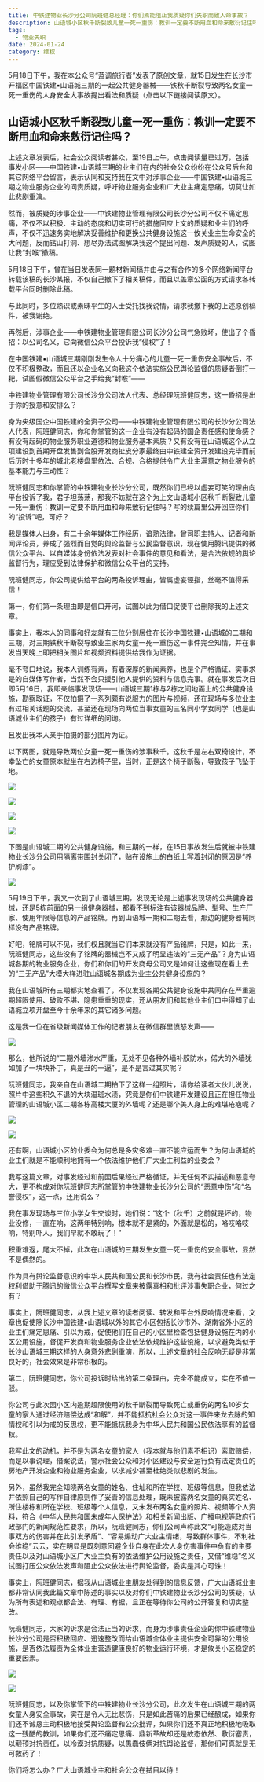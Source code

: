 ```yaml
---
title: 中铁建物业长沙分公司阮班健总经理：你们焉能阻止我质疑你们失职而致人命事故？
description: 山语城小区秋千断裂致儿童一死一重伤：教训一定要不断用血和命来敷衍记住吗？
tags:
  - 物业失职
date: 2024-01-24
category: 维权
---
```


5月18日下午，我在本公众号“蓝调旅行者”发表了原创文章，就15日发生在长沙市开福区中国铁建▪山语城三期的一起公共健身器械——铁秋千断裂导致两名女童一死一重伤的人身安全大事故提出看法和质疑（点击以下链接阅读原文）。





## 山语城小区秋千断裂致儿童一死一重伤：教训一定要不断用血和命来敷衍记住吗？










上述文章发表后，社会公众阅读者甚众，至19日上午，点击阅读量已过万，包括事发小区——中国铁建▪山语城三期的业主们在内的社会公众纷纷在公众号后台和其它网络平台留言，表示认同和支持我在文中对涉事企业——中国铁建▪山语城三期之物业服务企业的问责质疑，呼吁物业服务企业和广大业主痛定思痛，切莫让如此悲剧重演。



然而，被质疑的涉事企业——中铁建物业管理有限公司长沙分公司不仅不痛定思痛，不仅不以积极、主动的态度和切实可行的措施回应上文的质疑和业主们的呼声，不仅不迅速务实地解决妥善维护和更换公共健身设施这一攸关业主生命安全的大问题，反而钻山打洞、想尽办法试图解决我这个提出问题、发声质疑的人，试图让我“封喉“撤稿。



5月18日下午，曾在当日发表同一题材新闻稿并由与之有合作的多个网络新闻平台转载该稿的长沙某报，不仅自己撤下了相关稿件，而且以盖章公函的方式请求各转载平台同时删除此稿。



与此同时，多位熟识或素昧平生的人士受托找我说情，请求我撤下我的上述原创稿件，被我谢绝。



再然后，涉事企业——中铁建物业管理有限公司长沙分公司气急败坏，使出了个昏招：以公司名义，它向微信公众平台投诉我“侵权”了！








在中国铁建▪山语城三期刚刚发生令人十分痛心的儿童一死一重伤安全事故后，不仅不积极整改，而且还以企业名义向我这个依法实施公民舆论监督的质疑者倒打一耙，试图假微信公众平台之手给我“封喉”——





中铁建物业管理有限公司长沙分公司法人代表、总经理阮班健同志，这一昏招是出于你的授意和安排么？





身为央级国企中国铁建的全资子公司——中铁建物业管理有限公司的长沙分公司法人代表，阮班健同志，你和你掌管的这一企业有没有起码的国企责任感和使命感？有没有起码的物业服务职业道德和物业服务基本素质？又有没有在山语城这个从立项建设到首期开盘发售到合股开发商扯皮分家最终由中铁建全资开发建设完毕而前后历时十多年的城北老楼盘里依法、合规、合格提供令广大业主满意之物业服务的基本能力与主动性？



阮班健同志和你掌管的中铁建物业长沙分公司，既然你们已经以虚妄可笑的理由向平台投诉了我，君子坦荡荡，那我不妨就在这个为上文山语城小区秋千断裂致儿童一死一重伤：教训一定要不断用血和命来敷衍记住吗？写的续篇里公开回应你们的“投诉”吧，可好？



我是媒体人出身，有二十余年媒体工作经历，谙熟法律，曾司职主持人、记者和新闻评论员，养成了强烈而自觉的舆论监督与公民监督意识，现在使用腾讯提供的微信公众平台、以自媒体身份依法发表对社会事件的意见和看法，是合法依规的舆论监督行为，理应受到法律保护和微信公众平台的支持。




阮班健同志，你公司提供给平台的两条投诉理由，皆属虚妄诬指，丝毫不值得采信！



第一，你们第一条理由即是信口开河，试图以此为借口促使平台删除我的上述文章。



事实上，我本人的同事和好友就有三位分别居住在长沙中国铁建▪山语城的二期和三期，对三期铁秋千断裂导致业主家两女童一死一重伤这一事件完全知情，并在事发当天晚上即把相关图片和视频资料提供给我作为证据。



毫不夸口地说，我本人训练有素，有着深厚的新闻素养，也是个严格循证、实事求是的自媒体写作者，当然不会只援引他人提供的资料与信息完事。就在事发后次日即5月16日，我即亲临事发现场——山语城三期1栋与2栋之间地面上的公共健身设施，勘察取证，不仅拍摄了一系列颇有说服力的图片与视频，还在现场与多位业主有过相关话题的交流，甚至还在现场向两位当事女童的三名同小学女同学（也是山语城业主们的孩子）有过详细的问询。



且发出我本人亲手拍摄的部分图片为证。



以下两图，就是导致两位女童一死一重伤的涉事秋千。这秋千是左右双椅设计，不幸坠亡的女童原本就坐在右边椅子里，当时，正是这个椅子断裂，导致孩子飞坠于地。





![](/markdown/misconduct/public-1.jpg)



![](/markdown/misconduct/public-2.jpg)



![](/markdown/misconduct/public-3.jpg)

![](/markdown/misconduct/public-4.jpg)

    


下图是山语城二期的公共健身设施，和三期的一样，在15日事故发生后就被中铁建物业长沙分公司用隔离带围封关闭了，贴在设施上的白纸上写着封闭的原因是“养护刷漆”。





![](/markdown/misconduct/public-5.jpg)





5月19日下午，我又一次到了山语城三期，发现无论是上述事发现场的公共健身器械，还是5栋前面的另一组健身器械，都看不到标注有该器械品牌、型号、生产厂家、使用年限等信息的产品铭牌。再到山语城一期和二期去看，那边的健身器械同样没有产品铭牌。

        

好吧，铭牌可以不见，我们权且就当它们本来就没有产品铭牌，只是，如此一来， 阮班健同志，这些没有了铭牌的器械岂不又成了明显违法的“三无产品”？身为山语城各期的物业服务企业，你们和你们的开发商母公司又是如何让这些现在看上去的“三无产品”大模大样进驻山语城各期成为业主公共健身设施的？



我在山语城所有三期都实地查看了，不仅发现各期公共健身设施中共同存在严重逾期超限使用、破败不堪、隐患重重的现实，还从朋友们和其他业主们口中得知了山语城立项开盘至今十余年来的其它诸多问题。



这是我一位在省级新闻媒体工作的记者朋友在微信群里愤怒发声——





![](/markdown/misconduct/public-6.jpg)





那么，他所说的“二期外墙渗水严重，无处不见各种外墙补胶防水，偌大的外墙犹如加了一块块补丁，真是丑的一逼”，是不是言过其实呢？



阮班健同志，我亲自在山语城二期拍下了这样一组照片，请你给读者大伙儿说说，照片中这些积久不退的大块湿斑水渍，究竟是你们中铁建开发建设且正在担任物业管理的山语城小区二期各栋高楼大厦的外墙呢？还是哪个美人身上的难堪疮疤呢？





![](/markdown/misconduct/public-7.jpg)

![](/markdown/misconduct/public-8.jpg)






还有啊，山语城小区的业委会为何总是多灾多难一直不能应运而生？为何山语城的业主们就是不能顺利地拥有一个依法维护他们广大业主利益的业委会？



我写这篇文章，对事发经过和前因后果经过严格循证，并无任何不实描述和恶意夸大，更不构成对你阮班健同志所掌管的中铁建物业长沙分公司的“恶意中伤”和“名誉侵权”，这一点，还用说么？



我在事发现场与三位小学女生交谈时，她们说：“这个（秋千）之前就是坏的，物业没修，一直在响，这两年特别响，根本就不是紧的，外面就是松的，咯吱咯吱响，特别吓人，我们早就不敢玩了！”





积重难返，尾大不掉，此次在山语城的三期发生女童一死一重伤的安全事故，显然不是偶然的。



作为具有舆论监督意识的中华人民共和国公民和长沙市民，我有社会责任也有法定权利借助于腾讯的微信公众平台撰写文章来披露真相和批评涉事失职企业，何过之有？



事实上，阮班健同志，从我上述文章的读者阅读、转发和平台外反响情况来看，文章也促使除长沙中国铁建▪山语城以外的其它小区包括长沙市外、湖南省外小区的业主们痛定思痛、引以为戒，促使他们在自己的小区里检查包括健身设施在内的小区公用设施，督促开发商和物业服务企业依法依规维护这些设施，以求避免类似于长沙山语城三期这样的人身意外悲剧重演，所以，上述文章的社会反响无疑是非常良好的，社会效果是非常积极的。


第二，阮班健同志，你公司投诉时给出的第二条理由，完全不能成立，实在不值一驳。



你公司与此次因小区内逾期超限使用的秋千断裂而导致死亡或重伤的两名10岁女童的家人通过经济赔偿达成“和解”，并不能抵抗社会公众对这一事件来龙去脉的知情权和引以为戒的反思权，更不能抵抗我身为中华人民共和国公民依法享有的监督权。



我写此文的动机，并不是为两名女童的家人（我本就与他们素不相识）索取赔偿，而是以事说理，借案说法，警示社会公众和对小区建设与安全运行负有法定责任的房地产开发企业和物业服务企业，以求减少甚至杜绝类似悲剧的发生。



另外，虽然我完全知晓两名女童的姓名、住址和所在学校、班级等信息，但我依法并依照自己的写作自律原则作了妥善的信息处理，既未披露两名女童的真实姓名、所住楼栋和所在学校、班级等个人信息，又未发布两名女童的照片、视频等个人资料，符合《中华人民共和国未成年人保护法》和相关新闻出版、广播电视等政府行政部门的新闻规范性要求，所以，阮班健同志，你们公司声称此文“可能造成对当事双方的伤害并在此引发矛盾”、“容易煽动广大业主情绪，导致群体事件，不利社会维稳”云云，实在明显是既刻意回避企业自身在此次人身伤害事件中负有的主要责任以及对山语城小区广大业主负有的依法维护公用设施之责任，又借“维稳”名义试图打压公众依法发声和阻止公众依法进行舆论监督，委实是其心可诛！


事实上，阮班健同志，据我从山语城业主朋友处得到的信息反馈，广大山语城业主都非常认同我此篇文章中陈述的事实以及对你们中铁建物业长沙分公司的质疑，认为所有表述和观点都合法、有理、有据，且正在等待你公司的公开答复和切实整改。



阮班健同志，大家的诉求是合法正当的诉求，而身为涉事责任企业的你中铁建物业长沙分公司是否积极回应、迅速整改而给山语城全体业主提供安全可靠的公用设施，是否依法履责为全体业主营造健康良好的物业运行环境，才是攸关小区稳定的重要因素。




![](/markdown/misconduct/public-9-1.jpg)

![](/markdown/misconduct/public-9-2.jpg)



        

阮班健同志，以及你掌管下的中铁建物业长沙分公司，此次发生在山语城三期的两女童人身安全事故，实在是令人无比悲伤，只是如此苦痛的后果已经酿成，如果你们还不诚恳主动积极地接受舆论监督和公众批评，如果你们还不真正地积极地吸取这一残酷的教训，如果你们还不痛定思痛、鼎新革故却还是故态依然、敷衍塞责，以颟顸对抗责任，以冷漠对抗质疑，以愚蠢伎俩对抗舆论监督，那你们可真就是无可救药了！



你们将怎么办？广大山语城业主和社会公众在拭目以待！


